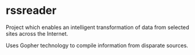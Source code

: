 # rssreader
Project which enables an intelligent transformation of data from selected sites across the Internet.

Uses Gopher technology to compile information from disparate sources.
